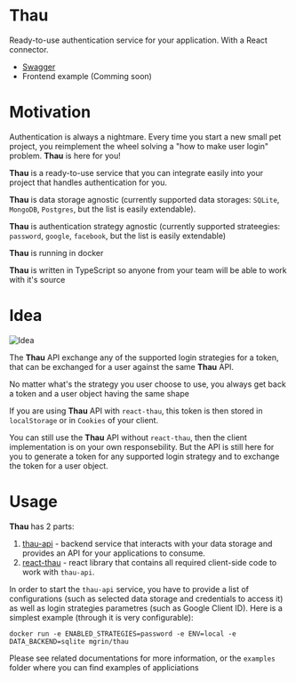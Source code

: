 # Thau

Ready-to-use authentication service for your application. With a React connector.

- [Swagger](https://thau.quester-app.dev/api-docs)
- Frontend example (Comming soon)

# Motivation

Authentication is always a nightmare. Every time you start a new small pet project, you reimplement the wheel solving a "how to make user login" problem. **Thau** is here for you!

**Thau** is a ready-to-use service that you can integrate easily into your project that handles authentication for you.

**Thau** is data storage agnostic (currently supported data storages: `SQLite`, `MongoDB`, `Postgres`, but the list is easily extendable).

**Thau** is authentication strategy agnostic  (currently supported strateegies: `password`, `google`, `facebook`, but the list is easily extendable)

**Thau** is running in docker

**Thau** is written in TypeScript so anyone from your team will be able to work with it's source

# Idea
![Idea](https://github.com/MGrin/thau/raw/master/Schema.png)

The **Thau** API exchange any of the supported login strategies for a token, that can be exchanged for a user against the same **Thau** API.

No matter what's the strategy you user choose to use, you always get back a token and a user object having the same shape

If you are using **Thau** API with `react-thau`, this token is then stored in `localStorage` or in `Cookies` of your client.

You can still use the **Thau** API without `react-thau`, then the client implementation is on your own responsebility. But the API is still here for you to generate a token for any supported login strategy and to exchange the token for a user object.

# Usage

**Thau** has 2 parts:
1. [thau-api](https://github.com/MGrin/thau/blob/master/thau-api) - backend service that interacts with your data storage and provides an API for your applications to consume.
2. [react-thau](https://github.com/MGrin/thau/blob/master/react-thau) - react library that contains all required client-side code to work with `thau-api`.

In order to start the `thau-api` service, you have to provide a list of configurations (such as selected data storage and credentials to access it) as well as login strategies parametres (such as Google Client ID). Here is a simplest example (through it is very configurable):
```
docker run -e ENABLED_STRATEGIES=password -e ENV=local -e DATA_BACKEND=sqlite mgrin/thau
```

Please see related documentations for more information, or the `examples` folder where you can find examples of appliciations

